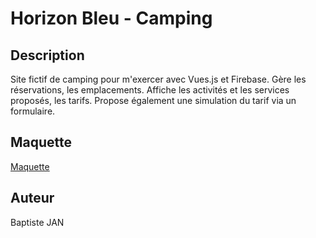 # Horizon Bleu - Camping

## Description

Site fictif de camping pour m'exercer avec Vues.js et Firebase.
Gère les réservations, les emplacements. Affiche les activités et les services proposés, les tarifs. Propose également une simulation du tarif via un formulaire.

## Maquette

[Maquette](https://www.figma.com/file/8VUEcR6UUVlMiXPKdIee4x/Horizon-Bleu?type=design&node-id=0%3A1&mode=design&t=0sT9rwmpC2Txca9s-1)

## Auteur

Baptiste JAN

